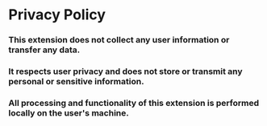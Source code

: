 # Privacy Policy

### This extension does not collect any user information or transfer any data.
### It respects user privacy and does not store or transmit any personal or sensitive information.
### All processing and functionality of this extension is performed locally on the user's machine.
